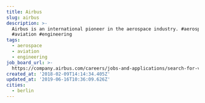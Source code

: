 ```yaml
---
title: Airbus
slug: airbus
description: >-
  Airbus is an international pioneer in the aerospace industry. #aerospace
  #aviation #engineering
tags:
  - aerospace
  - aviation
  - engineering
job_board_url: >-
  https://company.airbus.com/careers/jobs-and-applications/search-for-vacancies.html?queryStr=&city=Berlin&country=de
created_at: '2018-02-09T14:14:34.405Z'
updated_at: '2019-06-16T10:36:09.626Z'
cities:
  - berlin
---
```



